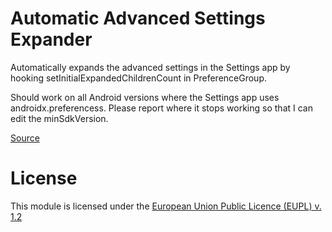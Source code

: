 # Automatic Advanced Settings Expander
Automatically expands the advanced settings in the Settings app by hooking setInitialExpandedChildrenCount in PreferenceGroup.

Should work on all Android versions where the Settings app uses androidx.preferencess. Please report where it stops working so that I can edit the minSdkVersion.

[Source](https://github.com/binarynoise/AutomaticAdvancedSettingsExpander)

# License
This module is licensed under the [European Union Public Licence (EUPL) v. 1.2](https://joinup.ec.europa.eu/collection/eupl/eupl-text-eupl-12)
